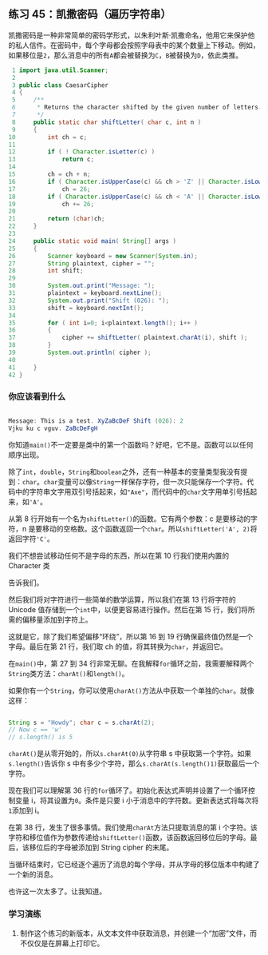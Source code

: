 ## 练习 45：凯撒密码（遍历字符串）

凯撒密码是一种非常简单的密码学形式，以朱利叶斯·凯撒命名，他用它来保护他的私人信件。在密码中，每个字母都会按照字母表中的某个数量上下移动。例如，如果移位是`2`，那么消息中的所有`A`都会被替换为`C`，`B`被替换为`D`，依此类推。

```java
 1 import java.util.Scanner;
 2 
 3 public class CaesarCipher
 4 {
 5     /**
 6      * Returns the character shifted by the given number of letters.
 7      */
 8     public static char shiftLetter( char c, int n )
 9     {
10         int ch = c;
11 
12         if ( ! Character.isLetter(c) )
13             return c;
14 
15         ch = ch + n;
16         if ( Character.isUpperCase(c) && ch > 'Z' || Character.isLowerCase(c) && ch > 'z' )
17             ch ­= 26;
18         if ( Character.isUpperCase(c) && ch < 'A' || Character.isLowerCase(c) && ch < 'a' )
19             ch += 26;
20 
21         return (char)ch;
22     }
23 
24     public static void main( String[] args )
25     {
26         Scanner keyboard = new Scanner(System.in);
27         String plaintext, cipher = "";
28         int shift;
29 
30         System.out.print("Message: ");
31         plaintext = keyboard.nextLine();
32         System.out.print("Shift (0­26): ");
33         shift = keyboard.nextInt();
34 
35         for ( int i=0; i<plaintext.length(); i++ )
36         {
37             cipher += shiftLetter( plaintext.charAt(i), shift );
38         }
39         System.out.println( cipher );
40 
41     }
42 }
```

### 你应该看到什么

```java

Message: This is a test. XyZaBcDeF Shift (0­26): 2
Vjku ku c vguv. ZaBcDeFgH
```

你知道`main()`不一定要是类中的第一个函数吗？好吧，它不是。函数可以以任何顺序出现。

除了`int`，`double`，`String`和`boolean`之外，还有一种基本的变量类型我没有提到：`char`。`char`变量可以像`String`一样保存字符，但一次只能保存一个字符。代码中的字符串文字用双引号括起来，如`"Axe"`，而代码中的`char`文字用单引号括起来，如`'A'`。

从第 8 行开始有一个名为`shiftLetter()`的函数。它有两个参数：c 是要移动的字符，n 是要移动的空格数。这个函数返回一个`char`。所以`shiftLetter('A', 2)`将返回字符`'C'`。

我们不想尝试移动任何不是字母的东西，所以在第 10 行我们使用内置的 Character 类

告诉我们。

然后我们将对字符进行一些简单的数学运算，所以我们在第 13 行将字符的 Unicode 值存储到一个`int`中，以便更容易进行操作。然后在第 15 行，我们将所需的偏移量添加到字符上。

这就是它，除了我们希望偏移“环绕”，所以第 16 到 19 行确保最终值仍然是一个字母。最后在第 21 行，我们取 ch 的值，将其转换为`char`，并返回它。

在`main()`中，第 27 到 34 行非常无聊。在我解释`for`循环之前，我需要解释两个`String`类方法：`charAt()`和`length()`。

如果你有一个`String`，你可以使用`charAt()`方法从中获取一个单独的`char`。就像这样：

```java

String s = "Howdy"; char c = s.charAt(2);
// Now c == 'w'
// s.length() is 5
```

`charAt()`是从零开始的，所以`s.charAt(0)`从字符串 s 中获取第一个字符。如果`s.length()`告诉你 s 中有多少个字符，那么`s.charAt(s.length()­1)`获取最后一个字符。

现在我们可以理解第 36 行的`for`循环了。初始化表达式声明并设置了一个循环控制变量 i，将其设置为`0`。条件是只要 i 小于消息中的字符数。更新表达式将每次将`1`添加到 i。

在第 38 行，发生了很多事情。我们使用`charAt`方法只提取消息的第 i 个字符。该字符和移位值作为参数传递给`shiftLetter()`函数，该函数返回移位后的字母。最后，该移位后的字母被添加到 String cipher 的末尾。

当循环结束时，它已经逐个遍历了消息的每个字母，并从字母的移位版本中构建了一个新的消息。

也许这一次太多了。让我知道。

### 学习演练

1.  制作这个练习的新版本，从文本文件中获取消息，并创建一个“加密”文件，而不仅仅是在屏幕上打印它。

